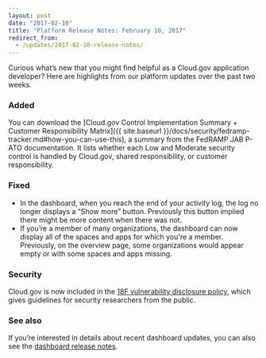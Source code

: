 ```yaml
---
layout: post
date: "2017-02-10"
title: "Platform Release Notes: February 10, 2017"
redirect_from:
  - /updates/2017-02-10-release-notes/
---
```


Curious what’s new that you might find helpful as a Cloud.gov application developer? Here are highlights from our platform updates over the past two weeks.
<!--more-->

### Added
You can download the [Cloud.gov Control Implementation Summary + Customer Responsibility Matrix]({{ site.baseurl }}/docs/security/fedramp-tracker.md#how-you-can-use-this), a summary from the FedRAMP JAB P-ATO documentation. It lists whether each Low and Moderate security control is handled by Cloud.gov, shared responsibility, or customer responsibility.

### Fixed
- In the dashboard, when you reach the end of your activity log, the log no longer displays a “Show more” button. Previously this button implied there might be more content when there was not.
- If you’re a member of many organizations, the dashboard can now display all of the spaces and apps for which you're a member. Previously, on the overview page, some organizations would appear empty or with some spaces and apps missing.

### Security

Cloud.gov is now included in the [18F vulnerability disclosure policy](https://18f.gsa.gov/vulnerability-disclosure-policy/), which gives guidelines for security researchers from the public.

### See also

If you’re interested in details about recent dashboard updates, you can also see the [dashboard release notes](https://github.com/18F/cg-dashboard/releases).
